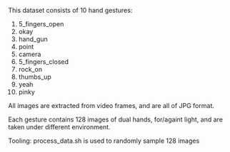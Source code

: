 This dataset consists of 10 hand gestures:

1. 5_fingers_open
2. okay
3. hand_gun
4. point
5. camera
6. 5_fingers_closed
7. rock_on
8. thumbs_up
9. yeah
10. pinky

All images are extracted from video frames, and are all of JPG format.

Each gesture contains 128 images of dual hands, for/againt light, and are taken under different environment.

Tooling:
process_data.sh is used to randomly sample 128 images